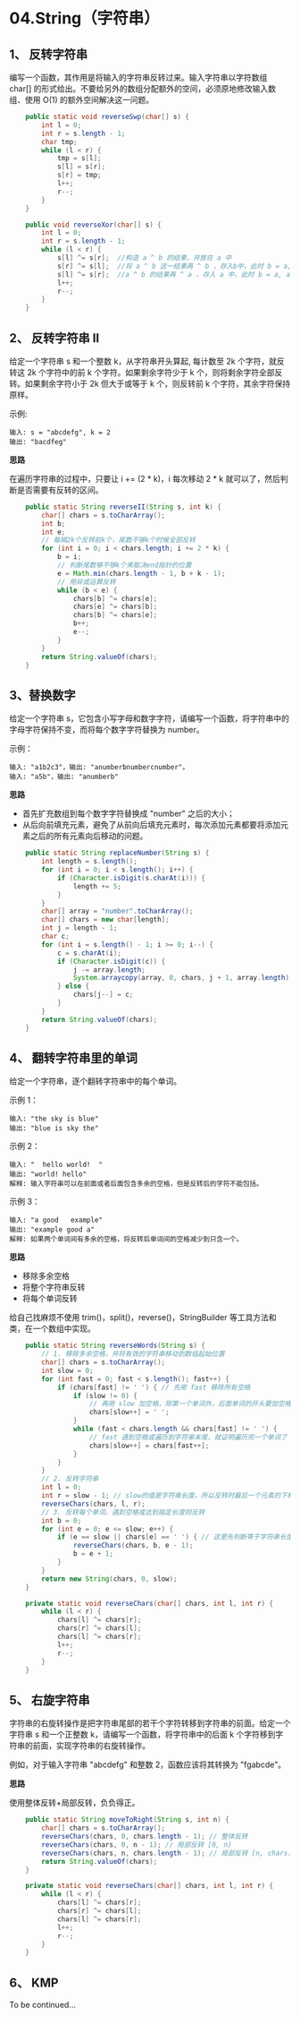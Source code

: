 # 04.String（字符串）

## 1、 反转字符串

编写一个函数，其作用是将输入的字符串反转过来。输入字符串以字符数组 char[] 的形式给出。不要给另外的数组分配额外的空间，必须原地修改输入数组、使用 O(1) 的额外空间解决这一问题。

```Java
    public static void reverseSwp(char[] s) {
        int l = 0;
        int r = s.length - 1;
        char tmp;
        while (l < r) {
            tmp = s[l];
            s[l] = s[r];
            s[r] = tmp;
            l++;
            r--;
        }
    }

    public void reverseXor(char[] s) {
        int l = 0;
        int r = s.length - 1;
        while (l < r) {
            s[l] ^= s[r];  //构造 a ^ b 的结果，并放在 a 中
            s[r] ^= s[l];  //将 a ^ b 这一结果再 ^ b ，存入b中，此时 b = a, a = a ^ b
            s[l] ^= s[r];  //a ^ b 的结果再 ^ a ，存入 a 中，此时 b = a, a = b 完成交换
            l++;
            r--;
        }
    }
```

## 2、 反转字符串 II

给定一个字符串 s 和一个整数 k，从字符串开头算起, 每计数至 2k 个字符，就反转这 2k 个字符中的前 k 个字符。如果剩余字符少于 k 个，则将剩余字符全部反转。如果剩余字符小于 2k 但大于或等于 k 个，则反转前 k 个字符，其余字符保持原样。

示例:

```
输入: s = "abcdefg", k = 2
输出: "bacdfeg"
```

**思路**

在遍历字符串的过程中，只要让 i += (2 \* k)，i 每次移动 2 \* k 就可以了，然后判断是否需要有反转的区间。

```Java
    public static String reverseII(String s, int k) {
        char[] chars = s.toCharArray();
        int b;
        int e;
        // 每隔2k个反转前k个，尾数不够k个时候全部反转
        for (int i = 0; i < chars.length; i += 2 * k) {
            b = i;
            // 判断尾数够不够k个来取决end指针的位置
            e = Math.min(chars.length - 1, b + k - 1);
            // 用异或运算反转
            while (b < e) {
                chars[b] ^= chars[e];
                chars[e] ^= chars[b];
                chars[b] ^= chars[e];
                b++;
                e--;
            }
        }
        return String.valueOf(chars);
    }
```

## 3、替换数字

给定一个字符串 s，它包含小写字母和数字字符，请编写一个函数，将字符串中的字母字符保持不变，而将每个数字字符替换为 number。

示例：

```
输入: "a1b2c3"，输出: "anumberbnumbercnumber"。
输入: "a5b"，输出: "anumberb"
```

**思路**

- 首先扩充数组到每个数字字符替换成 "number" 之后的大小；
- 从后向前填充元素，避免了从前向后填充元素时，每次添加元素都要将添加元素之后的所有元素向后移动的问题。

```Java
    public static String replaceNumber(String s) {
        int length = s.length();
        for (int i = 0; i < s.length(); i++) {
            if (Character.isDigit(s.charAt(i))) {
                length += 5;
            }
        }
        char[] array = "number".toCharArray();
        char[] chars = new char[length];
        int j = length - 1;
        char c;
        for (int i = s.length() - 1; i >= 0; i--) {
            c = s.charAt(i);
            if (Character.isDigit(c)) {
                j -= array.length;
                System.arraycopy(array, 0, chars, j + 1, array.length);
            } else {
                chars[j--] = c;
            }
        }
        return String.valueOf(chars);
    }
```

## 4、 翻转字符串里的单词

给定一个字符串，逐个翻转字符串中的每个单词。

示例 1：

```
输入: "the sky is blue"
输出: "blue is sky the"
```

示例 2：

```
输入: "  hello world!  "
输出: "world! hello"
解释: 输入字符串可以在前面或者后面包含多余的空格，但是反转后的字符不能包括。
```

示例 3：

```
输入: "a good   example"
输出: "example good a"
解释: 如果两个单词间有多余的空格，将反转后单词间的空格减少到只含一个。
```

**思路**

- 移除多余空格
- 将整个字符串反转
- 将每个单词反转

给自己找麻烦不使用 trim()，split()，reverse()，StringBuilder 等工具方法和类，在一个数组中实现。

```Java
    public static String reverseWords(String s) {
        // 1. 移除多余空格，并将有效的字符串移动到数组起始位置
        char[] chars = s.toCharArray();
        int slow = 0;
        for (int fast = 0; fast < s.length(); fast++) {
            if (chars[fast] != ' ') { // 先用 fast 移除所有空格
                if (slow != 0) {
                    // 再用 slow 加空格，除第一个单词外，后面单词的开头要加空格
                    chars[slow++] = ' ';
                }
                while (fast < chars.length && chars[fast] != ' ') {
                    // fast 遇到空格或遍历到字符串末尾，就证明遍历完一个单词了
                    chars[slow++] = chars[fast++];
                }
            }
        }
        // 2. 反转字符串
        int l = 0;
        int r = slow - 1; // slow的值是字符串长度，所以反转时最后一个元素的下标要-1
        reverseChars(chars, l, r);
        // 3. 反转每个单词，遇到空格或达到指定长度则反转
        int b = 0;
        for (int e = 0; e <= slow; e++) {
            if (e == slow || chars[e] == ' ') { // 这里先判断等于字符串长度，避免可能出现的数组越界
                reverseChars(chars, b, e - 1);
                b = e + 1;
            }
        }
        return new String(chars, 0, slow);
    }

    private static void reverseChars(char[] chars, int l, int r) {
        while (l < r) {
            chars[l] ^= chars[r];
            chars[r] ^= chars[l];
            chars[l] ^= chars[r];
            l++;
            r--;
        }
    }
```

## 5、 右旋字符串

字符串的右旋转操作是把字符串尾部的若干个字符转移到字符串的前面。给定一个字符串 s 和一个正整数 k，请编写一个函数，将字符串中的后面 k 个字符移到字符串的前面，实现字符串的右旋转操作。

例如，对于输入字符串 "abcdefg" 和整数 2，函数应该将其转换为 "fgabcde"。

**思路**

使用整体反转+局部反转，负负得正。

```Java
    public static String moveToRight(String s, int n) {
        char[] chars = s.toCharArray();
        reverseChars(chars, 0, chars.length - 1); // 整体反转
        reverseChars(chars, 0, n - 1); // 局部反转 [0, n)
        reverseChars(chars, n, chars.length - 1); // 局部反转 [n, chars.length)
        return String.valueOf(chars);
    }

    private static void reverseChars(char[] chars, int l, int r) {
        while (l < r) {
            chars[l] ^= chars[r];
            chars[r] ^= chars[l];
            chars[l] ^= chars[r];
            l++;
            r--;
        }
    }
```

## 6、 KMP

To be continued...
